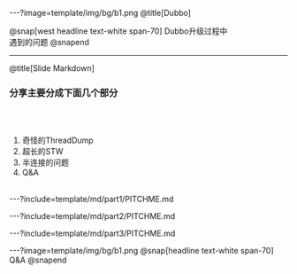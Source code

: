 ---?image=template/img/bg/b1.png
@title[Dubbo]

@snap[west headline text-white span-70]
Dubbo升级过程中<br>遇到的问题
@snapend


---
@title[Slide Markdown]

### 分享主要分成下面几个部分 

<br><br>

1. 奇怪的ThreadDump 
1. 超长的STW 
1. 半连接的问题 
1. Q&A
<br><br>


---?include=template/md/part1/PITCHME.md

---?include=template/md/part2/PITCHME.md

---?include=template/md/part3/PITCHME.md

---?image=template/img/bg/b1.png
@snap[headline text-white span-70]
Q&A
@snapend
